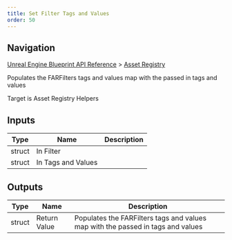 ```yaml
---
title: Set Filter Tags and Values
order: 50
---
```

## Navigation

[Unreal Engine Blueprint API Reference](https://dev.epicgames.com/documentation/en-us/unreal-engine/BlueprintAPI) > [Asset Registry](https://dev.epicgames.com/documentation/en-us/unreal-engine/BlueprintAPI/AssetRegistry)

Populates the FARFilters tags and values map with the passed in tags and values

Target is Asset Registry Helpers

## Inputs

| Type | Name | Description |
| --- | --- | --- |
| struct | In Filter |  |
| struct | In Tags and Values |  |

## Outputs

| Type | Name | Description |
| --- | --- | --- |
| struct | Return Value | Populates the FARFilters tags and values map with the passed in tags and values |
